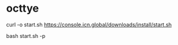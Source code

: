 # octtye

curl -o start.sh https://console.icn.global/downloads/install/start.sh

bash start.sh -p <private key>
